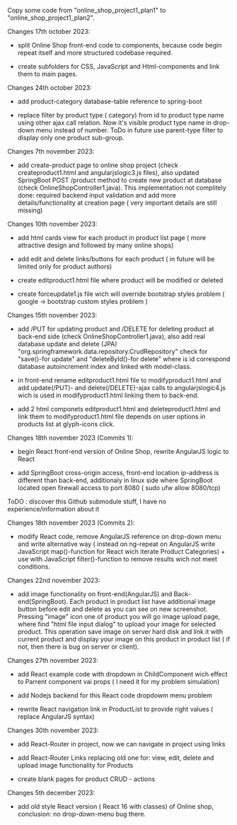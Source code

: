 

Copy some code from "online_shop_project1_plan1" to "online_shop_project1_plan2". 

Changes 17th october 2023:

- split Online Shop front-end code to components, because code begin repeat itself and more structured codebase required.

- create subfolders for CSS, JavaScript and Html-components and link them to main pages.

Changes 24th october 2023:

- add product-category database-table reference to spring-boot

- replace filter by product type ( category) from id to product type name using other ajax call relation. Now it's visible product type name in drop-down menu instead of number. ToDo in future use parent-type filter to display only one product sub-group.

Changes 7th november 2023:

- add create-product page to online shop project (check createproduct1.html and angularjslogic3.js files), also updated SpringBoot POST /product method to create new product at database (check OnlineShopController1.java). This implementation not complitely done: required backend input validation and add more details/functionality at creation page ( very important details are still missing) 

Changes 10th november 2023:

- add html cards view for each product in product list page ( more attractive design and followed by many online shops)

- add edit and delete links/buttons for each product ( in future will be limited only for product authors)

- create editproduct1.html file where product will be modified or deleted

- create forceupdate1.js file wich will override bootstrap styles problem ( google -> bootstrap custom styles problem )

Changes 15th november 2023:

- add /PUT for updating product and /DELETE for deleting product at back-end side (check OnlineShopController1.java), also add real database update and delete (JPA) "org.springframework.data.repository.CrudRepository" check for "save()-for update" and "deleteById()-for delete" where is id correspond database autoincrement index and linked with model-class.

- in front-end rename editproduct1.html file to modifyproduct1.html and add update(/PUT)- and delete(/DELETE)-ajax calls to angularjslogic4.js wich is used in modifyproduct1.html linking them to back-end.

- add 2 html componets editproduct1.html and deleteproduct1.html and link them to modifyproduct1.html file depends on user options in products list at glyph-icons click.

Changes 18th november 2023 (Commits 1):

- begin React front-end version of Online Shop, rewrite AngularJS logic to React

- add SpringBoot cross-origin access, front-end location ip-address is different than back-end,  additionaly in linux side where SpringBoot located open firewall access to port 8080 ( sudo ufw allow 8080/tcp)

ToDO : discover this Github submodule stuff, I have no experience/information about it

Changes 18th november 2023 (Commits 2):

- modify React code, remove AngularJS reference on drop-down menu and write alternative way ( instead on ng-repeat on AngularJS write JavaScript map()-function for React wich iterate Product Categories) + use with JavaScript filter()-function to remove results wich not meet conditions.

Changes 22nd november 2023:

- add image functionality on front-end(AngularJS) and Back-end(SpringBoot). Each product in product list have additional image button before edit and delete as you can see on new screenshot. Pressing "image" icon one of product you will go image upload page, where find "html file input dialog" to upload your image for selected product. This operation save image on server hard disk and link it with current product and display your image on this product in product list ( if not, then there is bug on server or client).

Changes 27th november 2023:

- add React example code with dropdown in ChildComponent wich effect to Parrent component vai props ( I need it for my problem simulation)

- add Nodejs backend for this React code dropdowm menu problem

- rewrite React navigation link in ProductList to provide right values ( replace AngularJS syntax)  

Changes 30th november 2023:

- add React-Router in project, now we can navigate in project using links

- add React-Router Links replacing old one for: view, edit, delete and upload image functionality for Products

- create blank pages for product CRUD - actions 

Changes 5th december 2023:

- add old style React version ( React 16 with classes) of Online shop, conclusion: no drop-down-menu bug there.


